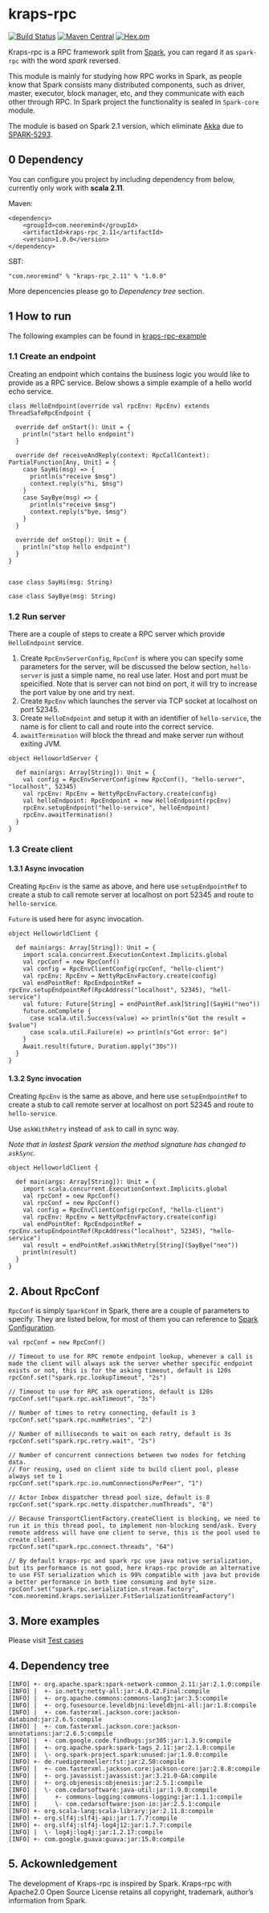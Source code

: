 # kraps-rpc
[![Build Status](https://travis-ci.org/neoremind/kraps-rpc.svg?branch=master)](https://travis-ci.org/neoremind/kraps-rpc)
[![Maven Central](https://maven-badges.herokuapp.com/maven-central/com.neoremind/kraps-rpc/badge.svg)](https://maven-badges.herokuapp.com/maven-central/com.neoremind/kraps-rpc)
[![Hex.pm](https://img.shields.io/hexpm/l/plug.svg)](http://www.apache.org/licenses/LICENSE-2.0)


Kraps-rpc is a RPC framework split from [Spark](https://github.com/apache/spark), you can regard it as `spark-rpc` with the word *spark* reversed. 

This module is mainly for studying how RPC works in Spark, as people know that Spark consists many distributed components, such as driver, master, executor, block manager, etc, and they communicate with each other through RPC. In Spark project the functionality is sealed in `Spark-core` module. 

The module is based on Spark 2.1 version, which eliminate [Akka](http://akka.io/) due to [SPARK-5293](https://issues.apache.org/jira/browse/SPARK-5293).

## 0 Dependency

You can configure you project by including dependency from below, currently only work with **scala 2.11**.

Maven:

```
<dependency>
    <groupId>com.neoremind</groupId>
    <artifactId>kraps-rpc_2.11</artifactId>
    <version>1.0.0</version>
</dependency>
```

SBT:

```
"com.neoremind" % "kraps-rpc_2.11" % "1.0.0"
```

More depencencies please go to *Dependency tree* section.

## 1 How to run

The following examples can be found in [kraps-rpc-example](https://github.com/neoremind/kraps-rpc/tree/master/kraps-rpc-example)

### 1.1 Create an endpoint

Creating an endpoint which contains the business logic you would like to provide as a RPC service. Below shows a simple example of a hello world echo service.

```
class HelloEndpoint(override val rpcEnv: RpcEnv) extends ThreadSafeRpcEndpoint {

  override def onStart(): Unit = {
    println("start hello endpoint")
  }

  override def receiveAndReply(context: RpcCallContext): PartialFunction[Any, Unit] = {
    case SayHi(msg) => {
      println(s"receive $msg")
      context.reply(s"hi, $msg")
    }
    case SayBye(msg) => {
      println(s"receive $msg")
      context.reply(s"bye, $msg")
    }
  }

  override def onStop(): Unit = {
    println("stop hello endpoint")
  }
}


case class SayHi(msg: String)

case class SayBye(msg: String)

```

### 1.2 Run server

There are a couple of steps to create a RPC server which provide `HelloEndpoint` service.

1. Create `RpcEnvServerConfig`, `RpcConf` is where you can specify some parameters for the server, will be discussed the below section, `hello-server` is just a simple name, no real use later. Host and port must be speicified. Note that is server can not bind on port, it will try to increase the port value by one and try next.
2. Create `RpcEnv` which launches the server via TCP socket at localhost on port 52345.
3. Create `HelloEndpoint` and setup it with an identifier of `hello-service`, the name is for client to call and route into the correct service.
4. `awaitTermination` will block the thread and make server run without exiting JVM.

```
object HelloworldServer {

  def main(args: Array[String]): Unit = {
    val config = RpcEnvServerConfig(new RpcConf(), "hello-server", "localhost", 52345)
    val rpcEnv: RpcEnv = NettyRpcEnvFactory.create(config)
    val helloEndpoint: RpcEndpoint = new HelloEndpoint(rpcEnv)
    rpcEnv.setupEndpoint("hello-service", helloEndpoint)
    rpcEnv.awaitTermination()
  }
}
```

### 1.3 Create client

#### 1.3.1 Async invocation

Creating `RpcEnv` is the same as above, and here use `setupEndpointRef` to create a stub to call remote server at localhost on port 52345 and route to `hello-service`.

`Future` is used here for async invocation.

```
object HelloworldClient {

  def main(args: Array[String]): Unit = {
    import scala.concurrent.ExecutionContext.Implicits.global
    val rpcConf = new RpcConf()
    val config = RpcEnvClientConfig(rpcConf, "hello-client")
    val rpcEnv: RpcEnv = NettyRpcEnvFactory.create(config)
    val endPointRef: RpcEndpointRef = rpcEnv.setupEndpointRef(RpcAddress("localhost", 52345), "hell-service")
    val future: Future[String] = endPointRef.ask[String](SayHi("neo"))
    future.onComplete {
      case scala.util.Success(value) => println(s"Got the result = $value")
      case scala.util.Failure(e) => println(s"Got error: $e")
    }
    Await.result(future, Duration.apply("30s"))
  }
}
```

#### 1.3.2 Sync invocation

Creating `RpcEnv` is the same as above, and here use `setupEndpointRef` to create a stub to call remote server at localhost on port 52345 and route to `hello-service`.

Use `askWithRetry` instead of `ask` to call in sync way. 

*Note that in lastest Spark version the method signature has changed to `askSync`.*

```
object HelloworldClient {

  def main(args: Array[String]): Unit = {
    import scala.concurrent.ExecutionContext.Implicits.global
    val rpcConf = new RpcConf()
    val rpcConf = new RpcConf()
    val config = RpcEnvClientConfig(rpcConf, "hello-client")
    val rpcEnv: RpcEnv = NettyRpcEnvFactory.create(config)
    val endPointRef: RpcEndpointRef = rpcEnv.setupEndpointRef(RpcAddress("localhost", 52345), "hello-service")
    val result = endPointRef.askWithRetry[String](SayBye("neo"))
    println(result)
  }
}
```

## 2. About RpcConf

`RpcConf` is simply `SparkConf` in Spark, there are a couple of parameters to specify. They are listed below, for most of them you can reference to [Spark Configuration](http://spark.apache.org/docs/2.1.0/configuration.html).

```
val rpcConf = new RpcConf()

// Timeout to use for RPC remote endpoint lookup, whenever a call is made the client will always ask the server whether specific endpoint exists or not, this is for the asking timeout, default is 120s
rpcConf.set("spark.rpc.lookupTimeout", "2s") 

// Timeout to use for RPC ask operations, default is 120s
rpcConf.set("spark.rpc.askTimeout", "3s")

// Number of times to retry connecting, default is 3
rpcConf.set("spark.rpc.numRetries", "2")

// Number of milliseconds to wait on each retry, default is 3s
rpcConf.set("spark.rpc.retry.wait", "2s")

// Number of concurrent connections between two nodes for fetching data.
// For reusing, used on client side to build client pool, please always set to 1
rpcConf.set("spark.rpc.io.numConnectionsPerPeer", "1")

// Actor Inbox dispatcher thread pool size, default is 8
rpcConf.set("spark.rpc.netty.dispatcher.numThreads", "8")

// Because TransportClientFactory.createClient is blocking, we need to run it in this thread pool, to implement non-blocking send/ask. Every remote address will have one client to serve, this is the pool used to create client.
rpcConf.set("spark.rpc.connect.threads", "64")

// By default kraps-rpc and spark rpc use java native serialization, but its performance is not good, here kraps-rpc provide an alternative to use FST serialization which is 99% compatible with java but provide a better performance in both time consuming and byte size.
rpcConf.set("spark.rpc.serialization.stream.factory", "com.neoremind.kraps.serializer.FstSerializationStreamFactory")
```

## 3. More examples

Please visit [Test cases](https://github.com/neoremind/kraps-rpc/blob/master/kraps-rpc/src/test/scala/com/neoremind/kraps/RpcTest.scala) 

## 4. Dependency tree

```
[INFO] +- org.apache.spark:spark-network-common_2.11:jar:2.1.0:compile
[INFO] |  +- io.netty:netty-all:jar:4.0.42.Final:compile
[INFO] |  +- org.apache.commons:commons-lang3:jar:3.5:compile
[INFO] |  +- org.fusesource.leveldbjni:leveldbjni-all:jar:1.8:compile
[INFO] |  +- com.fasterxml.jackson.core:jackson-databind:jar:2.6.5:compile
[INFO] |  +- com.fasterxml.jackson.core:jackson-annotations:jar:2.6.5:compile
[INFO] |  +- com.google.code.findbugs:jsr305:jar:1.3.9:compile
[INFO] |  +- org.apache.spark:spark-tags_2.11:jar:2.1.0:compile
[INFO] |  \- org.spark-project.spark:unused:jar:1.0.0:compile
[INFO] +- de.ruedigermoeller:fst:jar:2.50:compile
[INFO] |  +- com.fasterxml.jackson.core:jackson-core:jar:2.8.8:compile
[INFO] |  +- org.javassist:javassist:jar:3.21.0-GA:compile
[INFO] |  +- org.objenesis:objenesis:jar:2.5.1:compile
[INFO] |  \- com.cedarsoftware:java-util:jar:1.9.0:compile
[INFO] |     +- commons-logging:commons-logging:jar:1.1.1:compile
[INFO] |     \- com.cedarsoftware:json-io:jar:2.5.1:compile
[INFO] +- org.scala-lang:scala-library:jar:2.11.8:compile
[INFO] +- org.slf4j:slf4j-api:jar:1.7.7:compile
[INFO] +- org.slf4j:slf4j-log4j12:jar:1.7.7:compile
[INFO] |  \- log4j:log4j:jar:1.2.17:compile
[INFO] +- com.google.guava:guava:jar:15.0:compile
```

## 5. Ackownledgement

The development of Kraps-rpc is inspired by Spark. Kraps-rpc with Apache2.0 Open Source License retains all copyright, trademark, author’s information from Spark.



